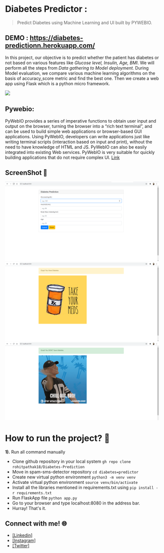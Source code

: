# Diabetes Predictor :
> Predict Diabetes using Machine Learning and UI built by PYWEBIO.

## DEMO : https://diabetes-predictionn.herokuapp.com/


In this project, our objective is to predict whether the patient has diabetes or not based on various features like *Glucose level, Insulin, Age, BMI*. We will perform all the steps from *Data gathering to Model deployment.* During Model evaluation, we compare various machine learning algorithms on the basis of accuracy_score metric and find the best one. Then we create a web app using Flask which is a python micro framework.

[![](https://camo.githubusercontent.com/2fb0723ef80f8d87a51218680e209c66f213edf8/68747470733a2f2f666f7274686562616467652e636f6d2f696d616765732f6261646765732f6d6164652d776974682d707974686f6e2e737667)](https://python.org)

## Pywebio: 
 PyWebIO provides a series of imperative functions to obtain user input and output on the browser, turning the browser into a “rich text terminal”, and can be used to build simple web applications or browser-based GUI applications. Using PyWebIO, developers can write applications just like writing terminal scripts (interaction based on input and print), without the need to have knowledge of HTML and JS. PyWebIO can also be easily integrated into existing Web services. PyWebIO is very suitable for quickly building applications that do not require complex UI. [Link](https://pywebio.readthedocs.io/en/latest/)
 

 ## ScreenShot :camera_flash:
 ![](https://github.com/rohitpathak18/Diabetes-Prediction/blob/main/Screenshots/IMG%20(1).png)  ![](https://github.com/rohitpathak18/Diabetes-Prediction/blob/main/Screenshots/IMG%20(2).png)  ![](https://github.com/rohitpathak18/Diabetes-Prediction/blob/main/Screenshots/IMG%20(3).png)


# How to run the project? :thinking:
**1).** Run all command manually
  - Clone github repository in your local system  `gh repo clone rohitpathak18/Diabetes-Prediction`
  - Move in spam-sms-detector repository  `cd diabetes=predictor`
  - Create new virtual python environment  `python3 -m venv venv`
  - Activate virtual python environment  `source venv/bin/activate`
  - Install all the libraries mentioned in requirements.txt  using  `pip install -r requirements.txt`
  - Run FlaskApp file  `python app.py`
  - Go to your browser and type localhost:8080 in the address bar.
  - Hurray! That's it. <br>

## Connect with me! 🌐
- [[Linkedin]](bit.ly/3xNkOzO)
- [[Instagram]](bit.ly/3eTGyRT)
- [[Twitter]](bit.ly/3aWT16g)
